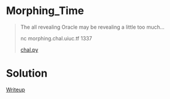 # Morphing_Time

> The all revealing Oracle may be revealing a little too much...
> 
> nc morphing.chal.uiuc.tf 1337
> 
> [chal.py](./given_files/chal.py)


# Solution
[Writeup](./solve/writeup.md)
